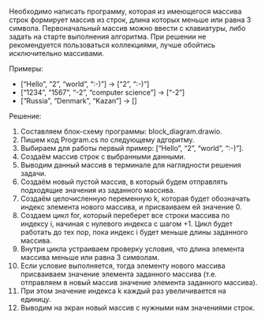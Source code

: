 Необходимо написать программу, которая из имеющегося массива строк формирует 
массив из строк, длина которых меньше или равна 3 символа. 
Первоначальный массив можно ввести с клавиатуры, 
либо задать на старте выполнения алгоритма. 
При решении не рекомендуется пользоваться коллекциями, 
лучше обойтись исключительно массивами.

Примеры:
* [“Hello”, “2”, “world”, “:-)”] → [“2”, “:-)”]
* [“1234”, “1567”, “-2”, “computer science”] → [“-2”]
* [“Russia”, “Denmark”, “Kazan”] → []

Решение:
1. Составляем блок-схему программы: block_diagram.drawio.
2. Пишем код Program.cs по следующему адгоритму.
3. Выбираем для работы первый пример: [“Hello”, “2”, “world”, “:-)”].
4. Создаём массив строк с выбранными данными.
5. Выводим данный массив в терминале для наглядности решения задачи.
6. Создаём новый пустой массив, в который будем отправлять подходящие значения из заданного массива.
7. Создаём целочисленную переменную k, которая будет обозначать индекс элемента нового массива, и присваиваем ей значение 0.
8. Создаем цикл for, который переберет все строки массива по индексу i, начиная с нулевого индекса с шагом +1. Цикл будет работать до тех пор, пока индекс i будет меньше длины заданного массива.
9. Внутри цикла устраиваем проверку условия, что длина элемента массива меньше или равна 3 символам.
10. Если условие выполняется, тогда элементу нового массива присваиваем значение элемента заданного массива (т.е. отправляем в новый массив значение элемента заданного массива).
11. При этом значение индекса k каждый раз увеличивается на единицу.
12. Выводим на экран новый массив с нужными нам значениями строк.
